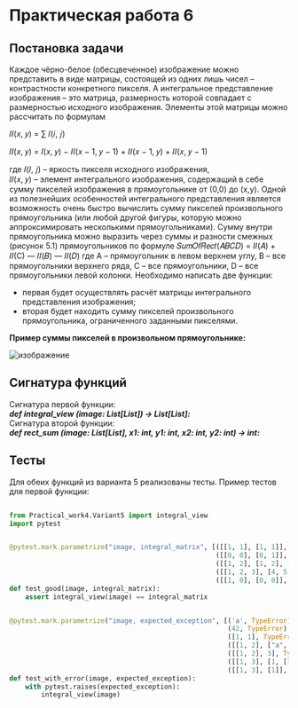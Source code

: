 # Практическая работа 6
## Постановка задачи
  Каждое чёрно-белое (обесцвеченное) изображение можно представить в
виде матрицы, состоящей из одних лишь чисел – контрастности конкретного
пикселя. А интегральное представление изображения – это матрица, размерность
которой совпадает с размерностью исходного изображения. Элементы этой
матрицы можно рассчитать по формулам

𝐼𝐼(𝑥, 𝑦) = ∑ 𝐼(𝑖, 𝑗)

𝐼𝐼(𝑥, 𝑦) = 𝐼(𝑥, 𝑦) − 𝐼𝐼(𝑥 − 1, 𝑦 − 1) + 𝐼𝐼(𝑥 − 1, 𝑦) + 𝐼𝐼(𝑥, 𝑦 − 1)

  где 𝐼(𝐼, 𝑗) – яркость пикселя исходного изображения,  
    𝐼𝐼(𝑥, 𝑦) – элемент интегрального изображения, содержащий в себе сумму
пикселей изображения в прямоугольнике от (0,0) до (x,y).
    Одной из полезнейших особенностей интегрального представления
является возможность очень быстро вычислить сумму пикселей произвольного
прямоугольника (или любой другой фигуры, которую можно аппроксимировать
несколькими прямоугольниками). Сумму внутри прямоугольника можно
выразить через суммы и разности смежных (рисунок 5.1) прямоугольников по
формуле
𝑆𝑢𝑚𝑂𝑓𝑅𝑒𝑐𝑡(𝐴𝐵𝐶𝐷) = 𝐼𝐼(𝐴) + 𝐼𝐼(С) — 𝐼𝐼(𝐵) — 𝐼𝐼(𝐷)
где А – прямоугольник в левом верхнем углу,
  B – все прямоугольники верхнего ряда,
  C – все прямоугольники,
  D – все прямоугольники левой колонки.
  Необходимо написать две функции:
  - первая будет осуществлять расчёт матрицы интегрального представления
изображения;
  - вторая будет находить сумму пикселей произвольного прямоугольника,
ограниченного заданными пикселями.  

**Пример суммы пикселей в произвольном прямоугольнике:**

![изображение](https://user-images.githubusercontent.com/99234174/195592740-8cca6dc4-2969-4636-b620-2d9a345d8cf5.png)

## Сигнатура функций
Сигнатура первой функции:  
***def integral_view (image: List[List]) -> List[List]:***  
Сигнатура второй функции:  
***def rect_sum (image: List[List], x1: int, y1: int, x2: int, y2: int) -> int:***  
## Тесты
Для  обеих функций из варианта 5 реализованы тесты. Пример тестов для первой функции:

```python

from Practical_work4.Variant5 import integral_view
import pytest


@pytest.mark.parametrize("image, integral_matrix", [([[1, 1], [1, 1]], [[1, 2], [2, 4]]),
                                                    ([[0, 0], [0, 1]], [[0, 0], [0, 1]]),
                                                    ([[1, 2], [1, 2], [1, 2]], [[1, 3], [2, 6], [3, 9]]),
                                                    ([[1, 2, 3], [4, 5, 6]], [[1, 3, 6], [5, 12, 21]]),
                                                    ([[1, 0], [0, 0]], [[1, 1], [1, 1]])])
def test_good(image, integral_matrix):
    assert integral_view(image) == integral_matrix


@pytest.mark.parametrize("image, expected_exception", [('a', TypeError),
                                                       (42, TypeError),
                                                       ([1, 1], TypeError),
                                                       ([[1, 2], ["a", "b"]], TypeError),
                                                       ([[1, 2], 3], TypeError),
                                                       ([[1, 3], [1, [1]]], TypeError),
                                                       ([[1, 3], [1]], IndexError)])
def test_with_error(image, expected_exception):
    with pytest.raises(expected_exception):
        integral_view(image)
```
